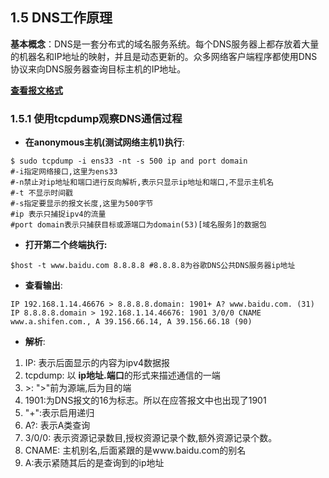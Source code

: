 ## 1.5 DNS工作原理

**基本概念**：DNS是一套分布式的域名服务系统。每个DNS服务器上都存放着大量的机器名和IP地址的映射，并且是动态更新的。众多网络客户端程序都使用DNS协议来向DNS服务器查询目标主机的IP地址。

**[查看报文格式](../常见协议报文格式及解析.md#一dns协议)**

### 1.5.1 使用tcpdump观察DNS通信过程
* **在anonymous主机(测试网络主机1)执行**:
``````shell
$ sudo tcpdump -i ens33 -nt -s 500 ip and port domain
#-i指定网络接口,这里为ens33
#-n禁止对ip地址和端口进行反向解析,表示只显示ip地址和端口,不显示主机名
#-t 不显示时间戳
#-s指定要显示的报文长度,这里为500字节
#ip 表示只捕捉ipv4的流量
#port domain表示只捕获目标或源端口为domain(53)[域名服务]的数据包
``````
* **打开第二个终端执行:**
``````shell
$host -t www.baidu.com 8.8.8.8 #8.8.8.8为谷歌DNS公共DNS服务器ip地址
``````

* **查看输出**:
``````shell
IP 192.168.1.14.46676 > 8.8.8.8.domain: 1901+ A? www.baidu.com. (31)
IP 8.8.8.8.domain > 192.168.1.14.46676: 1901 3/0/0 CNAME www.a.shifen.com., A 39.156.66.14, A 39.156.66.18 (90)
``````
* **解析**:
1. IP:      表示后面显示的内容为ipv4数据报
2. tcpdump: 以 **ip地址.端口**的形式来描述通信的一端
3. \>:      ">"前为源端,后为目的端
4. 1901:为DNS报文的16为标志。所以在应答报文中也出现了1901
5. "\+":表示启用递归
6. A?: 表示A类查询
7. 3/0/0: 表示资源记录数目,授权资源记录个数,额外资源记录个数。
8. CNAME: 主机别名,后面紧跟的是www.baidu.com的别名
9. A:表示紧随其后的是查询到的ip地址


 